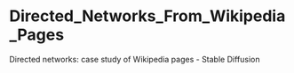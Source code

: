 # Directed_Networks_From_Wikipedia_Pages
Directed networks: case study of Wikipedia pages - Stable Diffusion
